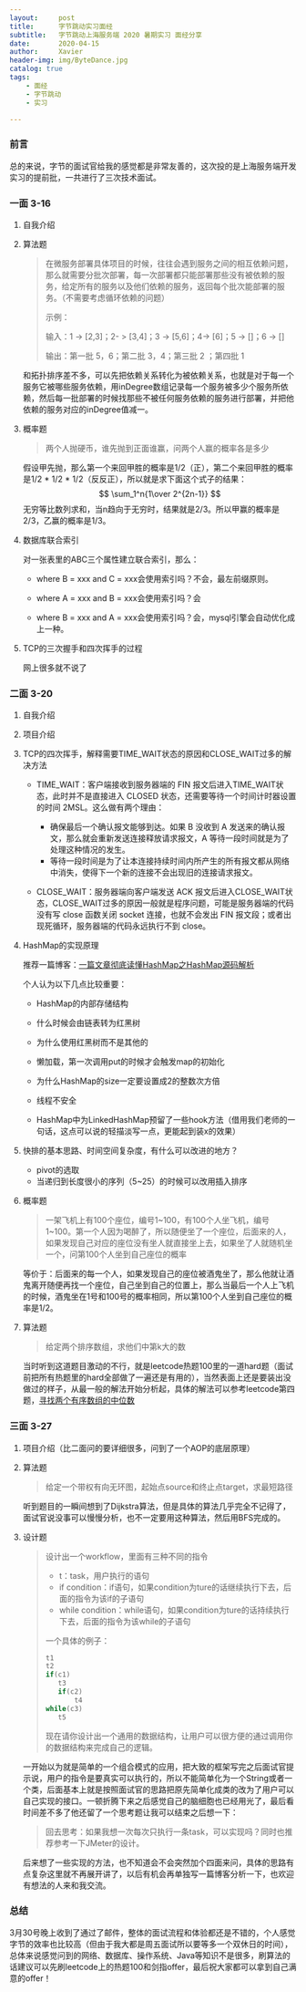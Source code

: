 ```yaml
---
layout:     post
title:      字节跳动实习面经
subtitle:   字节跳动上海服务端 2020 暑期实习 面经分享
date:       2020-04-15
author:     Xavier
header-img: img/ByteDance.jpg
catalog: true
tags:
    - 面经
    - 字节跳动
    - 实习

---
```


### 前言

总的来说，字节的面试官给我的感觉都是非常友善的，这次投的是上海服务端开发实习的提前批，一共进行了三次技术面试。



### 一面 3-16

1. 自我介绍

2. 算法题

   > 在微服务部署具体项目的时候，往往会遇到服务之间的相互依赖问题，那么就需要分批次部署，每一次部署都只能部署那些没有被依赖的服务，给定所有的服务以及他们依赖的服务，返回每个批次能部署的服务。（不需要考虑循环依赖的问题）
   >
   > 示例：
   >
   > 输入：1 -> [2,3]；2- > [3,4]；3 -> [5,6]；4-> [6]；5 -> []；6 -> []
   >
   > 输出：第一批 5，6；第二批 3，4；第三批 2 ；第四批 1

   和拓扑排序差不多，可以先把依赖关系转化为被依赖关系，也就是对于每一个服务它被哪些服务依赖，用inDegree数组记录每一个服务被多少个服务所依赖，然后每一批部署的时候找那些不被任何服务依赖的服务进行部署，并把他依赖的服务对应的inDegree值减一。

3. 概率题

   > 两个人抛硬币，谁先抛到正面谁赢，问两个人赢的概率各是多少

   假设甲先抛，那么第一个来回甲胜的概率是1/2（正），第二个来回甲胜的概率是1/2 * 1/2 * 1/2（反反正），所以就是求下面这个式子的结果：
   $$
   \sum_1^n{1\over 2^{2n-1}}
   $$
   无穷等比数列求和，当n趋向于无穷时，结果就是2/3。所以甲赢的概率是2/3，乙赢的概率是1/3。

4. 数据库联合索引

   对一张表里的ABC三个属性建立联合索引，那么：

   - where B = xxx and C = xxx会使用索引吗？不会，最左前缀原则。

   - where A = xxx and B = xxx会使用索引吗？会
   - where B = xxx and A = xxx会使用索引吗？会，mysql引擎会自动优化成上一种。

5. TCP的三次握手和四次挥手的过程

   网上很多就不说了



### 二面 3-20

1. 自我介绍

2. 项目介绍

3. TCP的四次挥手，解释需要TIME_WAIT状态的原因和CLOSE_WAIT过多的解决方法

   - TIME_WAIT：客户端接收到服务器端的 FIN 报文后进入TIME_WAIT状态，此时并不是直接进入 CLOSED 状态，还需要等待一个时间计时器设置的时间 2MSL。这么做有两个理由：

     - 确保最后一个确认报文能够到达。如果 B 没收到 A 发送来的确认报文，那么就会重新发送连接释放请求报文，A 等待一段时间就是为了处理这种情况的发生。
     - 等待一段时间是为了让本连接持续时间内所产生的所有报文都从网络中消失，使得下一个新的连接不会出现旧的连接请求报文。
   - CLOSE_WAIT：服务器端向客户端发送 ACK 报文后进入CLOSE_WAIT状态，CLOSE_WAIT过多的原因一般就是程序问题，可能是服务器端的代码没有写 close 函数关闭 socket 连接，也就不会发出 FIN 报文段；或者出现死循环，服务器端的代码永远执行不到 close。

4. HashMap的实现原理

   推荐一篇博客：[一篇文章彻底读懂HashMap之HashMap源码解析](https://blog.csdn.net/liewen_/article/details/82940272)

   个人认为以下几点比较重要：

   - HashMap的内部存储结构
   - 什么时候会由链表转为红黑树
   - 为什么使用红黑树而不是其他的
   - 懒加载，第一次调用put的时候才会触发map的初始化

   - 为什么HashMap的size一定要设置成2的整数次方倍
   - 线程不安全
   - HashMap中为LinkedHashMap预留了一些hook方法（借用我们老师的一句话，这点可以说的轻描淡写一点，更能起到装x的效果）

5. 快排的基本思路、时间空间复杂度，有什么可以改进的地方？

   - pivot的选取
   - 当递归到长度很小的序列（5~25）的时候可以改用插入排序

6. 概率题

   > 一架飞机上有100个座位，编号1~100，有100个人坐飞机，编号1~100。第一个人因为喝醉了，所以随便坐了一个座位，后面来的人，如果发现自己对应的座位没有坐人就直接坐上去，如果坐了人就随机坐一个，问第100个人坐到自己座位的概率

   等价于：后面来的每一个人，如果发现自己的座位被酒鬼坐了，那么他就让酒鬼离开随便再找一个座位，自己坐到自己的位置上，那么当最后一个人上飞机的时候，酒鬼坐在1号和100号的概率相同，所以第100个人坐到自己座位的概率是1/2。

7. 算法题

   > 给定两个排序数组，求他们中第k大的数

   当时听到这道题目激动的不行，就是leetcode热题100里的一道hard题（面试前把所有热题里的hard全部做了一遍还是有用的），当然表面上还是要装出没做过的样子，从最一般的解法开始分析起，具体的解法可以参考leetcode第四题，[寻找两个有序数组的中位数](https://leetcode-cn.com/problems/median-of-two-sorted-arrays/)



### 三面 3-27

1. 项目介绍（比二面问的要详细很多，问到了一个AOP的底层原理）

2. 算法题

   > 给定一个带权有向无环图，起始点source和终止点target，求最短路径

   听到题目的一瞬间想到了Dijkstra算法，但是具体的算法几乎完全不记得了，面试官说没事可以慢慢分析，也不一定要用这种算法，然后用BFS完成的。

3. 设计题

   > 设计出一个workflow，里面有三种不同的指令
   >
   > - t：task，用户执行的语句
   > - if condition：if语句，如果condition为ture的话继续执行下去，后面的指令为该if的子语句
   > - while condition：while语句，如果condition为ture的话持续执行下去，后面的指令为该while的子语句
   >
   > 一个具体的例子：
   >
   > ```java
   > t1
   > t2
   > if(c1)
   > 	t3
   > 	if(c2)
   > 		t4
   > while(c3)
   > 	t5
   > ```
   >
   > 现在请你设计出一个通用的数据结构，让用户可以很方便的通过调用你的数据结构来完成自己的逻辑。
   >

   一开始以为就是简单的一个组合模式的应用，把大致的框架写完之后面试官提示说，用户的指令是要真实可以执行的，所以不能简单化为一个String或者一个类，后面基本上就是按照面试官的思路把原先简单化成类的改为了用户可以自己实现的接口。一顿折腾下来之后感觉自己的脑细胞也已经用光了，最后看时间差不多了他还留了一个思考题让我可以结束之后想一下：

   > 回去思考：如果我想一次每次只执行一条task，可以实现吗？同时也推荐参考一下JMeter的设计。

   后来想了一些实现的方法，也不知道会不会突然加个四面来问，具体的思路有点复杂这里就不再展开讲了，以后有机会再单独写一篇博客分析一下，也欢迎有想法的人来和我交流。



### 总结

3月30号晚上收到了通过了邮件，整体的面试流程和体验都还是不错的，个人感觉字节的效率也比较高（但由于我大都是周五面试所以要等多一个双休日的时间），总体来说感觉问到的网络、数据库、操作系统、Java等知识不是很多，刷算法的话建议可以先刷leetcode上的热题100和剑指offer，最后祝大家都可以拿到自己满意的offer！



